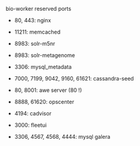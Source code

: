 bio-worker reserved ports

- 80, 443:  nginx

- 11211: memcached
- 8983: solr-m5nr
- 8983: solr-metagenome
- 3306: mysql_metadata
- 7000, 7199, 9042, 9160, 61621: cassandra-seed
- 80, 8001: awe server                            (80 !)
- 8888, 61620: opscenter
- 4194: cadvisor
- 3000: fleetui
- 3306, 4567, 4568, 4444: mysql galera


